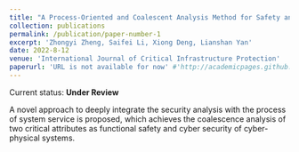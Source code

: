 ```yaml
---
title: "A Process-Oriented and Coalescent Analysis Method for Safety and Security in Railway Systems"
collection: publications
permalink: /publication/paper-number-1
excerpt: 'Zhongyi Zheng, Saifei Li, Xiong Deng, Lianshan Yan'
date: 2022-8-12
venue: 'International Journal of Critical Infrastructure Protection'
paperurl: 'URL is not available for now' #'http://academicpages.github.io/files/paper1.pdf'
---
```

Current status: **Under Review**
  
A novel approach to deeply integrate the security analysis with the process of system service is proposed, which achieves the coalescence analysis of two critical attributes as functional safety and cyber security of cyber-physical systems.
